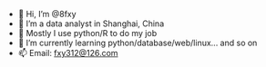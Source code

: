 - 👋 Hi, I’m @8fxy
- 👀 I’m a data analyst in Shanghai, China
- 💼 Mostly I use python/R to do my job
- 🌱 I’m currently learning python/database/web/linux... and so on
- 📫 Email: fxy312@126.com

<!---
8fxy/8fxy is a ✨ special ✨ repository because its `README.md` (this file) appears on your GitHub profile.
You can click the Preview link to take a look at your changes.
--->
